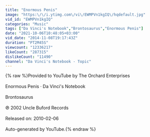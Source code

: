 ```yaml
---
title: "Enormous Penis"
image: "https:\/\/i.ytimg.com\/vi\/EWMPVn1kgIQ\/hqdefault.jpg"
vid_id: "EWMPVn1kgIQ"
categories: "Music"
tags: ["Da Vinci's Notebook","Brontosaurus","Enormous Penis"]
date: "2021-10-06T10:48:05+03:00"
vid_date: "2014-11-08T19:17:43Z"
duration: "PT2M45S"
viewcount: "12336217"
likeCount: "287315"
dislikeCount: "11490"
channel: "Da Vinci's Notebook - Topic"
---
```

{% raw %}Provided to YouTube by The Orchard Enterprises<br /><br />Enormous Penis · Da Vinci's Notebook<br /><br />Brontosaurus<br /><br />℗ 2002 Uncle Buford Records<br /><br />Released on: 2010-02-06<br /><br />Auto-generated by YouTube.{% endraw %}
